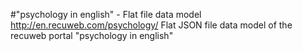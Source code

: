 #"psychology in english" - Flat file data model
http://en.recuweb.com/psychology/
Flat JSON file data model of the recuweb portal "psychology in english"
